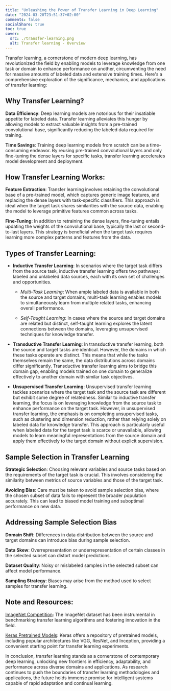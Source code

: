 ```yaml
---
title: "Unleashing the Power of Transfer Learning in Deep Learning"
date: "2024-03-20T23:51:37+02:00"
comments: false
socialShare: true
toc: true
cover:
  src: ./transfer-learning.png
  alt: Transfer learning - Overview
---
```


Transfer learning, a cornerstone of modern deep learning, has revolutionized the field by enabling models to leverage knowledge from one task or domain to enhance performance on another, circumventing the need for massive amounts of labeled data and extensive training times. Here's a comprehensive exploration of the significance, mechanics, and applications of transfer learning:

## Why Transfer Learning?

**Data Efficiency**: Deep learning models are notorious for their insatiable appetite for labeled data. Transfer learning alleviates this hunger by allowing models to extract valuable insights from a pre-trained convolutional base, significantly reducing the labeled data required for training. 

**Time Savings**: Training deep learning models from scratch can be a time-consuming endeavor. By reusing pre-trained convolutional layers and only fine-tuning the dense layers for specific tasks, transfer learning accelerates model development and deployment.

## How Transfer Learning Works:

**Feature Extraction**: Transfer learning involves retaining the convolutional base of a pre-trained model, which captures generic image features, and replacing the dense layers with task-specific classifiers. This approach is ideal when the target task shares similarities with the source data, enabling the model to leverage primitive features common across tasks. 

**Fine-Tuning**: In addition to retraining the dense layers, fine-tuning entails updating the weights of the convolutional base, typically the last or second-to-last layers. This strategy is beneficial when the target task requires learning more complex patterns and features from the data.

## Types of Transfer Learning:

- **Inductive Transfer Learning**: In scenarios where the target task differs from the source task, inductive transfer learning offers two pathways: labeled and unlabeled data sources, each with its own set of challenges and opportunities.

  - *Multi-Task Learning*: When ample labeled data is available in both the source and target domains, multi-task learning enables models to simultaneously learn from multiple related tasks, enhancing overall performance.

  - *Self-Taught Learning*: In cases where the source and target domains are related but distinct, self-taught learning explores the latent connections between the domains, leveraging unsupervised techniques for knowledge transfer.

- **Transductive Transfer Learning**: In transductive transfer learning, both the source and target tasks are identical. However, the domains in which these tasks operate are distinct. This means that while the tasks themselves remain the same, the data distributions across domains differ significantly. Transductive transfer learning aims to bridge this domain gap, enabling models trained on one domain to generalize effectively to another domain with similar task objectives.

- **Unsupervised Transfer Learning**: Unsupervised transfer learning tackles scenarios where the target task and the source task are different but exhibit some degree of relatedness. Similar to inductive transfer learning, the focus is on leveraging knowledge from the source task to enhance performance on the target task. However, in unsupervised transfer learning, the emphasis is on completing unsupervised tasks, such as clustering and dimension reduction, rather than relying solely on labeled data for knowledge transfer. This approach is particularly useful when labeled data for the target task is scarce or unavailable, allowing models to learn meaningful representations from the source domain and apply them effectively to the target domain without explicit supervision.

## Sample Selection in Transfer Learning

**Strategic Selectio**n: Choosing relevant variables and source tasks based on the requirements of the target task is crucial. This involves considering the similarity between metrics of source variables and those of the target task. 

**Avoiding Bias**: Care must be taken to avoid sample selection bias, where the chosen subset of data fails to represent the broader population accurately. This can lead to biased model training and suboptimal performance on new data.

## Addressing Sample Selection Bias

**Domain Shift**: Differences in data distribution between the source and target domains can introduce bias during sample selection. 

**Data Skew**: Overrepresentation or underrepresentation of certain classes in the selected subset can distort model predictions. 

**Dataset Quality**: Noisy or mislabeled samples in the selected subset can affect model performance. 

**Sampling Strategy**: Biases may arise from the method used to select samples for transfer learning.

## Note and Resources:

[ImageNet Competition](https://en.wikipedia.org/wiki/ImageNet): The ImageNet dataset has been instrumental in benchmarking transfer learning algorithms and fostering innovation in the field.

[Keras Pretrained Models](https://keras.io/api/applications/): Keras offers a repository of pretrained models, including popular architectures like VGG, ResNet, and Inception, providing a convenient starting point for transfer learning experiments.

In conclusion, transfer learning stands as a cornerstone of contemporary deep learning, unlocking new frontiers in efficiency, adaptability, and performance across diverse domains and applications. As research continues to push the boundaries of transfer learning methodologies and applications, the future holds immense promise for intelligent systems capable of rapid adaptation and continual learning.